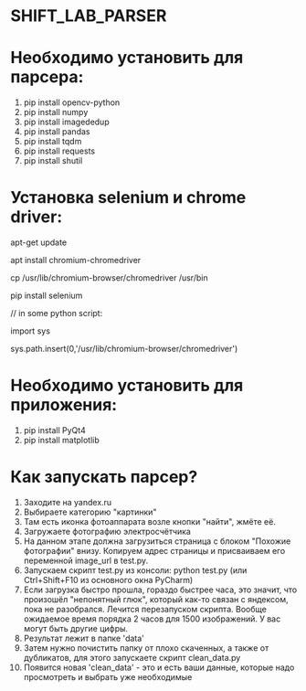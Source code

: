 # SHIFT_LAB_PARSER

# Необходимо установить для парсера:

1. pip install opencv-python
2. pip install numpy
3. pip install imagededup
4. pip install pandas
5. pip install tqdm
6. pip install requests
7. pip install shutil

# Установка selenium и chrome driver:

apt-get update

apt install chromium-chromedriver

cp /usr/lib/chromium-browser/chromedriver /usr/bin

pip install selenium

// in some python script:

import sys

sys.path.insert(0,'/usr/lib/chromium-browser/chromedriver')

# Необходимо установить для приложения:

1. pip install PyQt4
2. pip install matplotlib

# Как запускать парсер?

1. Заходите на yandex.ru
2. Выбираете категорию "картинки"
3. Там есть иконка фотоаппарата возле кнопки "найти", жмёте её.
4. Загружаете фотографию электросчётчика
5. На данном этапе должна загрузиться страница с блоком "Похожие фотографии" внизу. Копируем адрес страницы и присваиваем его переменной image_url в test.py.
6. Запускаем скрипт test.py из консоли: python test.py (или Ctrl+Shift+F10 из основного окна PyCharm)
7. Если загрузка быстро прошла, гораздо быстрее часа, это значит, что произошёл "непонятный глюк", который как-то связан с яндексом, пока не разобрался. Лечится перезапуском скрипта. Вообще ожидаемое время порядка 2 часов для 1500 изображений. У вас могут быть другие цифры.
8. Результат лежит в папке 'data'
9. Затем нужно почистить папку от плохо скаченных, а также от дубликатов, для этого запускаете скрипт clean_data.py
10. Появится новая 'clean_data' - это и есть ваши данные, которые надо просмотреть и выбрать уже необходимые
